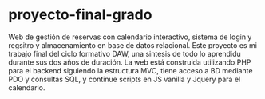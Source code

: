 # proyecto-final-grado
Web de gestión de reservas con calendario interactivo, sistema de login y regsitro y almacenamiento en base de datos relacional.
Este proyecto es mi trabajo final del ciclo formativo DAW, una sintesis de todo lo aprendidu durante sus dos años de duración.
La web está construida utilizando PHP para el backend siguiendo la estructura MVC, tiene acceso a BD mediante PDO y consultas SQL, y continue scripts en JS vanilla y Jquery para el calendario.
